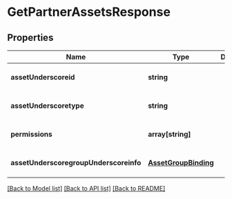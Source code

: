 # GetPartnerAssetsResponse

## Properties
Name | Type | Description | Notes
------------ | ------------- | ------------- | -------------
**assetUnderscoreid** | **string** |  | [optional] [default to null]
**assetUnderscoretype** | **string** |  | [optional] [default to null]
**permissions** | **array[string]** |  | [optional] [default to null]
**assetUnderscoregroupUnderscoreinfo** | [**AssetGroupBinding**](AssetGroupBinding.md) |  | [optional] [default to null]

[[Back to Model list]](../README.md#documentation-for-models) [[Back to API list]](../README.md#documentation-for-api-endpoints) [[Back to README]](../README.md)


